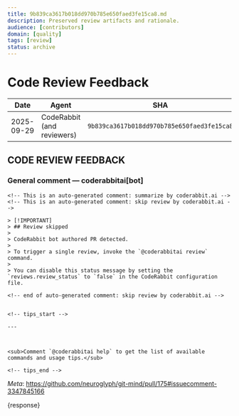 ```yaml
---
title: 9b839ca3617b018dd970b785e650faed3fe15ca8.md
description: Preserved review artifacts and rationale.
audience: [contributors]
domain: [quality]
tags: [review]
status: archive
---
```


# Code Review Feedback

| Date | Agent | SHA | Branch | PR |
|------|-------|-----|--------|----|
| 2025-09-29 | CodeRabbit (and reviewers) | `9b839ca3617b018dd970b785e650faed3fe15ca8` | [coderabbitai/docstrings/e2eb59c](https://github.com/neuroglyph/git-mind/tree/coderabbitai/docstrings/e2eb59c "neuroglyph/git-mind:coderabbitai/docstrings/e2eb59c") | [PR#175](https://github.com/neuroglyph/git-mind/pull/175) |

## CODE REVIEW FEEDBACK

### General comment — coderabbitai[bot]

```text
<!-- This is an auto-generated comment: summarize by coderabbit.ai -->
<!-- This is an auto-generated comment: skip review by coderabbit.ai -->

> [!IMPORTANT]
> ## Review skipped
> 
> CodeRabbit bot authored PR detected.
> 
> To trigger a single review, invoke the `@coderabbitai review` command.
> 
> You can disable this status message by setting the `reviews.review_status` to `false` in the CodeRabbit configuration file.

<!-- end of auto-generated comment: skip review by coderabbit.ai -->


<!-- tips_start -->

---



<sub>Comment `@coderabbitai help` to get the list of available commands and usage tips.</sub>

<!-- tips_end -->
```

_Meta_: https://github.com/neuroglyph/git-mind/pull/175#issuecomment-3347845166

{response}

